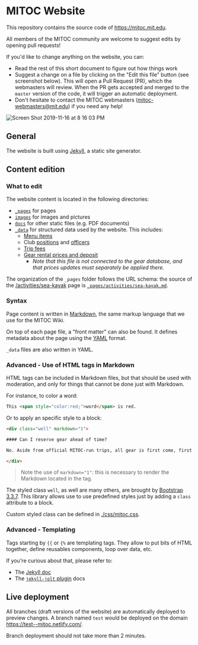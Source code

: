 # MITOC Website

This repository contains the source code of https://mitoc.mit.edu. 

All members of the MITOC community are welcome to suggest edits by opening pull requests!

If you'd like to change anything on the website, you can:
- Read the rest of this short document to figure out how things work
- Suggest a change on a file by clicking on the "Edit this file" button (see screenshot below). This will open a Pull Request (PR), which the webmasters will review. When the PR gets accepted and merged to the `master` version of the code, it will trigger an automatic deployment.
- Don't hesitate to contact the MITOC webmasters (mitoc-webmasters@mit.edu) if you need any help!

![Screen Shot 2019-11-16 at 8 16 03 PM](https://user-images.githubusercontent.com/11834997/69001621-fcb15300-08af-11ea-81cb-b698ac23825c.png)

## General

The website is built using [Jekyll](https://jekyllrb.com/), a static site generator.


## Content edition

### What to edit

The website content is located in the following directories:
- [`_pages`](/_pages) for pages
- [`images`](/images) for images and pictures
- [`docs`](/docs) for other static files (e.g. PDF documents)
- [`_data`](/_data) for structured data used by the website. This includes:
  - [Menu items](_data/menu.yml)
  - Club [positions](_data/positions.yml) and [officers](_data/officers.yml)
  - [Trip fees](_data/trip_fees.yml)
  - [Gear rental prices and deposit](_data/gear_prices.yml)
    - _Note that this file is not connected to the gear database, and that prices updates must separately be applied there._

The organization of the `_pages` folder follows the URL schema: the source of the [/activities/sea-kayak](https://mitoc.mit.edu/activities/sea-kayak) page is [`_pages/activities/sea-kayak.md`](_pages/activities/sea-kayak.md).

### Syntax

Page content is written in [Markdown](https://www.markdownguide.org/basic-syntax/), the same markup language that we use for the MITOC Wiki.

On top of each page file, a "front matter" can also be found. It defines metadata about the page using the [YAML](https://lzone.de/cheat-sheet/YAML) format.

`_data` files are also written in YAML.

### Advanced - Use of HTML tags in Markdown

HTML tags can be included in Markdown files, but that should be used with moderation, and only for things that cannot be done just with Markdown.

For instance, to color a word: 

```HTML
This <span style="color:red;">word</span> is red.
```

Or to apply an specific style to a block:

```HTML
<div class="well" markdown="1">

#### Can I reserve gear ahead of time?

No. Aside from official MITOC-run trips, all gear is first come, first served.

</div>
```

> Note the use of `markdown="1"`: this is necessary to render the Markdown located in the tag.

The styled class `well`, as well are many others, are brought by [Bootstrap 3.3.7](https://getbootstrap.com/docs/3.3/). This library allows use to use predefined styles just by adding a `class` attribute to a block.

Custom styled class can be defined in [./css/mitoc.css](./css/mitoc.css).

### Advanced - Templating

Tags starting by `{{` or `{%` are templating tags. They allow to put bits of HTML together, define reusables components, loop over data, etc.

If you're curious about that, please refer to:
- The [Jekyll doc](https://jekyllrb.com/docs/liquid/)
- The [`jekyll-jolt` plugin](https://github.com/helpscout/jekyll-jolt#documentation) docs


## Live deployment

All branches (draft versions of the website) are automatically deployed to preview changes. A branch named `test` would be deployed on the domain https://test--mitoc.netlify.com/.

Branch deployment should not take more than 2 minutes. 
